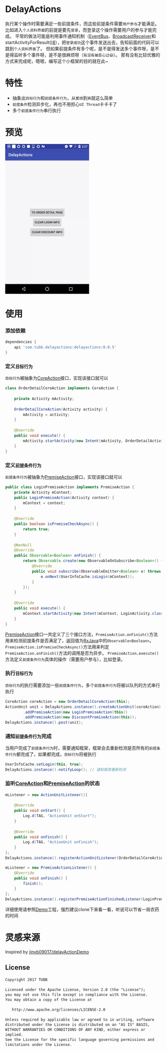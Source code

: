 DelayActions
=========
执行某个操作时需要满足一些前提条件，而这些前提条件需要`用户参与`才能满足。
比如进入`个人资料界面`的前提是要先`登录`，而登录这个操作需要用户的参与才能完成。
平常的做法可能是利用事件通知机制（[EventBus][2]、[BroadcastReceiver][3]和startActivityForResult()[8]），把`登录成功`这个事件发送出去，告知前面的代码可以跳到`个人资料界面`了。
但如果前提条件有多个呢，是不是得发送多个事件呀，是不是得监听多个事件呀，是不是很麻烦呀（`有没有被恶心过😆`）。
那有没有比较优雅的方式来完成呢，嗯嗯，编写这个小框架的目的就在此~

特性
======== 
 
 * 抽象出`目标行为`和`前提条件行为`，从`繁琐`到`爽`就这么简单
 * `前提条件`检测异步化，再也不用担心`UI Thread`卡卡卡了
 * 多个`前提条件行为`串行执行

预览
=======
![DEMO](https://github.com/TUBB/DelayActions/blob/master/art/demo.gif)

使用
=====

### 添加依赖
```groovy
dependencies {
    api 'com.tubb.delayactions:delayactions:0.0.5'
}
```

### 定义`目标行为`
`目标行为`被抽象为[CoreAction][4]接口，实现该接口就可以
```java
class OrderDetailCoreAction implements CoreAction {

    private Activity mActivity;

    OrderDetailCoreAction(Activity activity) {
        mActivity = activity;
    }

    @Override
    public void execute() {
        mActivity.startActivity(new Intent(mActivity, OrderDetailActivity.class));
    }
}
```

### 定义`前提条件行为`
`前提条件行为`被抽象为[PremiseAction][5]接口，实现该接口就可以
```java
public class LoginPremiseAction implements PremiseAction {
    private Activity mContext;
    public LoginPremiseAction(Activity context) {
        mContext = context;
    }

    @Override
    public boolean isPremiseCheckAsync() {
        return true;
    }

    @NonNull
    @Override
    public Observable<Boolean> onFinish() {
        return Observable.create(new ObservableOnSubscribe<Boolean>() {
            @Override
            public void subscribe(ObservableEmitter<Boolean> e) throws Exception {
                e.onNext(UserInfoCache.isLogin(mContext));
            }
        });
    }

    @Override
    public void execute() {
        mContext.startActivity(new Intent(mContext, LoginActivity.class));
    }
}
```
[PremiseAction][5]接口一共定义了三个接口方法，`PremiseAction.onFinish()`方法用来检测前提条件是否满足了，返回值为[RxJava][6]中的`Observable<Boolean>`。
`PremiseAction.isPremiseCheckAsync()`方法用来判定`PremiseAction.onFinish()`方法的调用是否为异步。
`PremiseAction.execute()`方法定义`前提条件行为`具体的操作（需要用户参与），比如登录。

### 执行`目标行为`
`目标行为`的执行需要添加一些`前提条件行为`，多个`前提条件行为`将被以队列的方式串行执行
```java
CoreAction coreAction = new OrderDetailCoreAction(this);
ActionUnit unit = DelayActions.instance().createActionUnit(coreAction)
        .addPremiseAction(new LoginPremiseAction(this))
        .addPremiseAction(new DiscountPremiseAction(this));
DelayActions.instance().post(unit);
```

### 通知`前提条件行为`完成
当用户完成了`前提条件行为`时，需要通知框架，框架会去重新检测是否所有的`前提条件行为`都完成了，如果都完成，`目标行为`将被执行
```java
UserInfoCache.setLogin(this, true);
DelayActions.instance().notifyLoop(); // 通知框架重新检测
```

### 监听[CoreAction][4]和[PremiseAction][5]的状态
```java
mListener = new ActionUnitListener(){

    @Override
    public void onStart() {
        Log.d(TAG, "ActionUnit onStart");
    }

    @Override
    public void onFinish() {
        Log.d(TAG, "ActionUnit onFinish");
    }
};
DelayActions.instance().registerActionUnitListener(OrderDetailCoreAction.class, mListener);
```
```java
mListener = new PremiseActionListener() {
    @Override
    public void onFinish() {
        finish();
    }
};
DelayActions.instance().registerPremiseActionFinishedListener(LoginPremiseAction.class, mListener);
```

详细使用请参照[Demo][7]工程，强烈建议clone下来看一看，听说可以节省一局农药的时间

灵感来源
=========

Inspired by [jinyb09017/delayActionDemo][1]

License
-------

    Copyright 2017 TUBB

    Licensed under the Apache License, Version 2.0 (the "License");
    you may not use this file except in compliance with the License.
    You may obtain a copy of the License at

       http://www.apache.org/licenses/LICENSE-2.0

    Unless required by applicable law or agreed to in writing, software
    distributed under the License is distributed on an "AS IS" BASIS,
    WITHOUT WARRANTIES OR CONDITIONS OF ANY KIND, either express or implied.
    See the License for the specific language governing permissions and
    limitations under the License.

[1]: https://github.com/jinyb09017/delayActionDemo
[2]: https://github.com/greenrobot/EventBus
[3]: http://grepcode.com/file/repository.grepcode.com/java/ext/com.google.android/android/5.1.1_r1/android/content/BroadcastReceiver.java#BroadcastReceiver
[4]: https://github.com/TUBB/DelayActions/blob/master/library/src/main/java/com/tubb/delayactions/CoreAction.java
[5]: https://github.com/TUBB/DelayActions/blob/master/library/src/main/java/com/tubb/delayactions/PremiseAction.java
[6]: https://github.com/ReactiveX/RxJava
[7]: https://github.com/TUBB/DelayActions/tree/master/app
[8]: http://grepcode.com/file/repository.grepcode.com/java/ext/com.google.android/android/5.1.1_r1/android/app/Activity.java#Activity.startActivityForResult%28android.content.Intent%2Cint%29